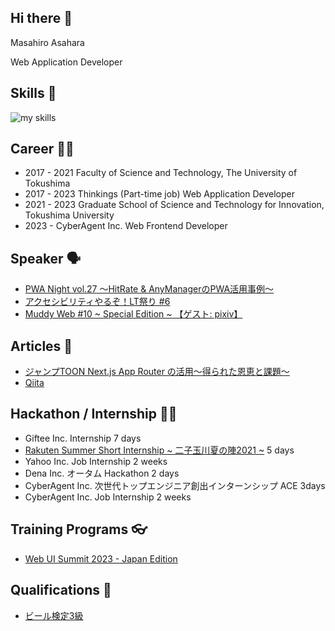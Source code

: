 ## Hi there 👋

Masahiro Asahara

Web Application Developer


## Skills 🌱 
<img alt="my skills" src="https://skillicons.dev/icons?theme=dark&perline=7&i=nextjs,react,javascript,typescript,nodejs,graphql,mui,css,python,firebase,gcp,aws,git,github" />

## Career 🏃‍♂️
- 2017 - 2021
Faculty of Science and Technology, The University of Tokushima
- 2017 - 2023 Thinkings (Part-time job)
Web Application Developer
- 2021 - 2023 Graduate School of Science and Technology for Innovation, Tokushima University
- 2023 - CyberAgent Inc. Web Frontend Developer

## Speaker 🗣️
- [PWA Night vol.27 ～HitRate & AnyManagerのPWA活用事例～](https://pwanight.connpass.com/event/211250/)
- [アクセシビリティやるぞ！LT祭り #6](https://note.com/a11y_tester/n/ne4b729eb698c)
- [Muddy Web #10 ~ Special Edition ~ 【ゲスト: pixiv】](https://cyberagent.connpass.com/event/335669/)

## Articles 📗
- [ジャンプTOON Next.js App Router の活用〜得られた恩恵と課題〜](https://developers.cyberagent.co.jp/blog/archives/49429/)
- [Qiita](https://qiita.com/assa1605)


## Hackathon / Internship 🧑‍💻
- Giftee Inc. Internship 7 days
- [Rakuten Summer Short Internship ~ 二子玉川夏の陣2021 ~](https://commerce-engineer.rakuten.careers/entry/newgrads/0010) 5 days 
- Yahoo Inc. Job Internship 2 weeks
- Dena Inc. オータム Hackathon 2 days
- CyberAgent Inc. 次世代トップエンジニア創出インターンシップ ACE 3days
- CyberAgent Inc. Job Internship 2 weeks

##  Training Programs 👓
- [Web UI Summit 2023 - Japan Edition](https://rsvp.withgoogle.com/events/web-ui-summit-jp)

## Qualifications 🍺
- [ビール検定3級](https://beerken.jp)



